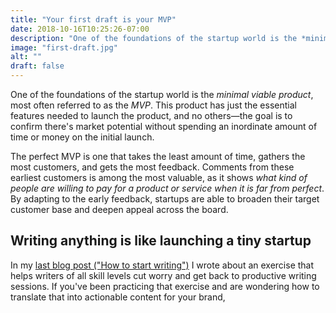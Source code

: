 ```yaml
---
title: "Your first draft is your MVP"
date: 2018-10-16T10:25:26-07:00
description: "One of the foundations of the startup world is the *minimal viable product*, most often referred to as the *MVP*."
image: "first-draft.jpg"
alt: ""
draft: false
---
```


One of the foundations of the startup world is the *minimal viable product*, most often referred to as the *MVP*. This product has just the essential features needed to launch the product, and no others—the goal is to confirm there's market potential without spending an inordinate amount of time or money on the initial launch.

The perfect MVP is one that takes the least amount of time, gathers the most customers, and gets the most feedback. Comments from these earliest customers is among the most valuable, as it shows *what kind of people are willing to pay for a product or service when it is far from perfect*. By adapting to the early feedback, startups are able to broaden their target customer base and deepen appeal across the board.


## Writing anything is like launching a tiny startup

In my [last blog post ("How to start writing")]() I wrote about an exercise that helps writers of all skill levels cut worry and get back to productive writing sessions. If you've been practicing that exercise and are wondering how to translate that into actionable content for your brand, 
